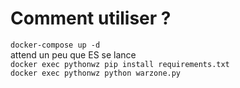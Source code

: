 # Comment utiliser ?
`docker-compose up -d`  
attend un peu que ES se lance  
`docker exec pythonwz pip install requirements.txt`  
`docker exec pythonwz python warzone.py`  
